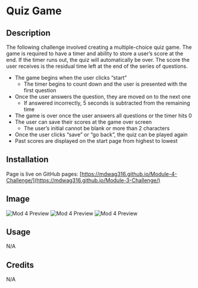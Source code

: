 # Quiz Game

## Description

The following challenge involved creating a multiple-choice quiz game. The game is required to have a timer and ability to store a user’s score at the end. If the timer runs out, the quiz will automatically be over. The score the user receives is the residual time left at the end of the series of questions.
-	The game begins when the user clicks “start”
    - The timer begins to count down and the user is presented with the first question
-	Once the user answers the question, they are moved on to the next one
    - If answered incorrectly, 5 seconds is subtracted from the remaining time
-	The game is over once the user answers all questions or the timer hits 0
-	The user can save their scores at the game over screen
    - The user’s initial cannot be blank or more than 2 characters
-	Once the user clicks “save” or “go back”, the quiz can be played again
-	Past scores are displayed on the start page from highest to lowest


## Installation

Page is live on GitHub pages: [https://mdwag316.github.io/Module-4-Challenge/](https://mdwag316.github.io/Module-3-Challenge/)

## Image

![Mod 4 Preview](https://github.com/Mdwag316/Module-4-Challenge/blob/main/assets/images/1.png)
![Mod 4 Preview](https://github.com/Mdwag316/Module-4-Challenge/blob/main/assets/images/2.png)
![Mod 4 Preview](https://github.com/Mdwag316/Module-4-Challenge/blob/main/assets/images/3.png)

## Usage

N/A

## Credits

N/A
